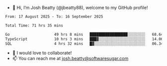 - 👋 Hi, I’m Josh Beatty (@jbeatty88), welcome to my GitHub profile!

<!--START_SECTION:waka-->

```txt
From: 17 August 2025 - To: 16 September 2025

Total Time: 71 hrs 35 mins

Go                    49 hrs 8 mins   █████████████████░░░░░░░░   68.64 %
TypeScript            10 hrs 3 mins   ███▓░░░░░░░░░░░░░░░░░░░░░   14.06 %
SQL                   4 hrs 32 mins   █▓░░░░░░░░░░░░░░░░░░░░░░░   06.34 %
```

<!--END_SECTION:waka-->

- 💞️ I would love to collaborate!
- 📫 You can reach me at josh.beatty@softwaresugar.com

<!---
jbeatty88/jbeatty88 is a ✨ special ✨ repository because its `README.md` (this file) appears on your GitHub profile.
You can click the Preview link to take a look at your changes.
--->
